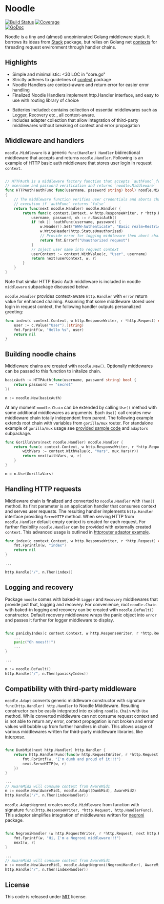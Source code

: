 # Noodle

[![Build Status](https://travis-ci.org/andviro/noodle.svg?branch=master)](https://travis-ci.org/andviro/noodle) 
[![Coverage](http://gocover.io/_badge/github.com/andviro/noodle?0)](http://gocover.io/github.com/andviro/noodle)  
[![GoDoc](http://godoc.org/github.com/andviro/noodle?status.png)](http://godoc.org/github.com/andviro/noodle)

Noodle is a tiny and (almost) unopinionated Golang middleware stack. It
borrows its ideas from [Stack](https://github.com/alexedwards/stack.git) 
package, but relies on Golang net 
[contexts](http://godoc.org/golang.org/x/net/context) for threading request 
environment through handler chains.

## Highlights

- Simple and minimalistic: <30 LOC in "core.go"
- Strictly adheres to guidelines of [context](http://godoc.org/golang.org/x/net/context) package
- Noodle Handlers are context-aware and return error for easier error handling
- Finalized Noodle Handlers implement http.Handler interface, and easy to use 
  with routing library of choice
* Batteries included: contains collection of essential middlewares such as
  Logger, Recovery etc., all context-aware. 
* Includes adapter collection that allow integration of third-party
  middlewares without breaking of context and error propagation

## Middleware and handlers

`noodle.Middleware` is a generic `func(Handler) Handler` bidirectional 
middleware that accepts and returns `noodle.Handler`. Following is an example 
of HTTP basic auth middleware that stores user login in request `context`.

```go

// HTTPAuth is a middleware factory function that accepts `authFunc` for 
// username and password verification and returns `noodle.Middleware`
func HTTPAuth(authFunc func(username, password string) bool) noodle.Middleware 
{
    // The middleware function verifies user credentials and aborts chain 
    // execution if `authFunc` returns `false`
    return func(next noodle.Handler) noodle.Handler {
        return func(c context.Context, w http.ResponseWriter, r *http.Request) error {
            username, password, ok := r.BasicAuth()
            if !ok || !authFunc(username, password) {
                w.Header().Set("WWW-Authenticate", "Basic realm=Restricted")
                w.WriteHeader(http.StatusUnauthorized)
                // Provide error for logging middleware then abort chain
                return fmt.Errorf("Unauthorized request")
            }
            // Inject user name into request context
            userContext := context.WithValue(c, "User", username)
            return next(userContext, w, r)
        }
    }
}
```

Note that similar HTTP Basic Auth middleware is included in noodle `middleware`
subpackage discussed below.

`noodle.Handler` provides context-aware `http.Handler` with `error` return 
value for enhanced chaining. Assuming that some middleware stored user login in 
request context, the following handler outputs personalized greeting:

```go
func index(c context.Context, w http.ResponseWriter, r *http.Request) error {
    user := c.Value("User").(string)
    fmt.Fprintf(w, "Hello %s", user)
    return nil
}
```

## Building noodle chains

Middleware chains are created with `noodle.New()`. Optionally middewares can be 
passed to this function to initalize chain.

```go
basicAuth := HTTPAuth(func(username, password string) bool {
    return password == "secret"
})

n := noodle.New(basicAuth)
```

At any moment `noodle.Chain` can be extended by calling `Use()` method with
some additional middlewares as arguments. Each `Use()` call creates new
middleware chain totally independent from parent. The following example extends
root chain with variables from `gorilla/mux` router. For standalone example of
`gorilla/mux` usage see [provided sample
code](https://github.com/andviro/noodle/blob/master/examples/gorilla/main.go)
and `adaptors` subpackage.

```go
func GorillaVars(next noodle.Handler) noodle.Handler {
    return func(c context.Context, w http.ResponseWriter, r *http.Request) error {
        withVars := context.WithValue(c, "Vars", mux.Vars(r))
        return next(withVars, w, r)
    }
}

n = n.Use(GorillaVars)
```

## Handling HTTP requests

Middleware chain is finalized and converted to `noodle.Handler` with
`Then()` method. Its first parameter is an application handler that consumes 
context and serves user requests. The resulting handler implements
`http.Handler` interface providing `ServeHTTP` method. When serving HTTP from 
`noodle.Handler` default empty context is created for each request. For further 
flexibility `noodle.Handler` can be provided with externally created `context`. This 
advanced usage is outlined in [httprouter adaptor 
example](https://github.com/andviro/noodle/blob/master/examples/httprouter/main.go).

```go
func index(c context.Context, w http.ResponseWriter, r *http.Request) error {
    fmt.Fprintln(w, "index")
    return nil
}

...

http.Handle("/", n.Then(index))
```

## Logging and recovery

Package `noodle` comes with baked-in `Logger` and `Recovery` middlewares that 
provide just that, logging and recovery. For convenience, root `noodle.Chain` 
with baked-in logging and recovery can be created with `noodle.Default()` 
constructor. Default recovery middleware wraps the panic object into `error` 
and passes it further for logger middleware to display.

```go

func panickyIndex(c context.Context, w http.ResponseWriter, r *http.Request) error {
    ...
    panic("Oh noes!!!")
    ...
}

...

n := noodle.Default()
http.Handle("/", n.Then(panickyIndex))
```

## Compatibility with third-party middleware

`noodle.Adapt` converts generic middleware constructor with signature 
`func(http.Handler) http.Handler` to Noodle Middleware. Resulting constructor 
can be easily integrated into existing `noodle.Chain` with `Use` method. While 
converted middleware can not consume request context and is not able to return 
any error, context propagation is not broken and error values will bubble up 
from further handlers in chain. This allows usage of various middlewares 
written for third-party middleware libraries, like 
[interpose](https://github.com/carbocation/interpose).

```go

func DumbMid(next http.Handler) http.Handler {
    return http.HandlerFunc(func(w http.RequestWriter, r *http.Request){
        fmt.Fprintf(w, "I'm dumb and proud of it!!!")
        next.ServeHTTP(w, r)
    })
}

...
// AwareMid2 will consume context from AwareMid1
n := noodle.New(AwareMid1, noodle.Adapt(DumbMid), AwareMid2)
http.Handle("/", n.Then(indexHandler))
```

`noodle.AdaptNegroni` creates `noodle.Middleware` from function with signature 
`func(http.ResponseWriter, *http.Request, http.HandlerFunc)`. This adaptor 
simplifies integration of middlewares written for 
[negroni](https://github.com/codegangsta/negroni)
package.


```go

func NegroniHandler (w http.RequestWriter, r *http.Request, next http.HandlerFunc) {
    fmt.Fprintf(w, "Hi, I'm a Negroni middleware!!!")
    next(w, r)
}

...
// AwareMid2 will consume context from AwareMid1
n := noodle.New(AwareMid1, noodle.AdaptNegroni(NegroniHandler), AwareMid2)
http.Handle("/", n.Then(indexHandler))
```
## License

This code is released under 
[MIT](https://github.com/andviro/noodle/blob/master/LICENSE) license.
